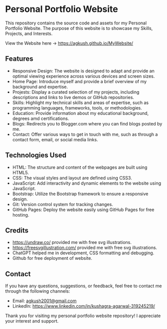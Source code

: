 # Personal Portfolio Website
This repository contains the source code and assets for my Personal Portfolio Website. The purpose of this website is to showcase my Skills, Projects, and Interests.

View the Website here -> https://agkush.github.io/MyWebsite/

## Features
* Responsive Design: The website is designed to adapt and provide an optimal viewing experience across various devices and screen sizes.
* Home Page: Introduce myself and provide a brief overview of my background and expertise.
* Projests: Display a curated selection of my projects, including descriptions and links to live demos or GitHub repositories.
* Skills: Highlight my technical skills and areas of expertise, such as programming languages, frameworks, tools, or methodologies.
* Education: Provide information about my educational background, degrees amd certifications.
* Blogs: Redirects you to Blogger.com where you can find blogs posted by me.
* Contact: Offer various ways to get in touch with me, such as through a contact form, email, or social media links.

## Technologies Used
* HTML: The structure and content of the webpages are built using HTML5.
* CSS: The visual styles and layout are defined using CSS3.
* JavaScript: Add interactivity and dynamic elements to the website using JavaScript.
* Bootstrap: Utilize the Bootstrap framework to ensure a responsive design.
* Git: Version control system for tracking changes.
* GitHub Pages: Deploy the website easily using GitHub Pages for free hosting.

## Credits

* https://undraw.co/ provided me with free svg illustrations.
* https://freesvgillustration.com/ provided me with free svg illustrations.
* ChatGPT helped me in development, CSS formatting and debugging.
* Github for free deployment of website.

## Contact
If you have any questions, suggestions, or feedback, feel free to contact me through the following channels:

* Email: agkush2001@gmail.com
* LinkedIn: https://www.linkedin.com/in/kushagra-agarwal-319245219/

Thank you for visiting my personal portfolio website repository! I appreciate your interest and support.
